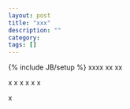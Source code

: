 ```yaml
---
layout: post
title: "xxx"
description: ""
category: 
tags: []
---
```

{% include JB/setup %}
xxxx
xx
xx


x
x
x
x
x
x

x
